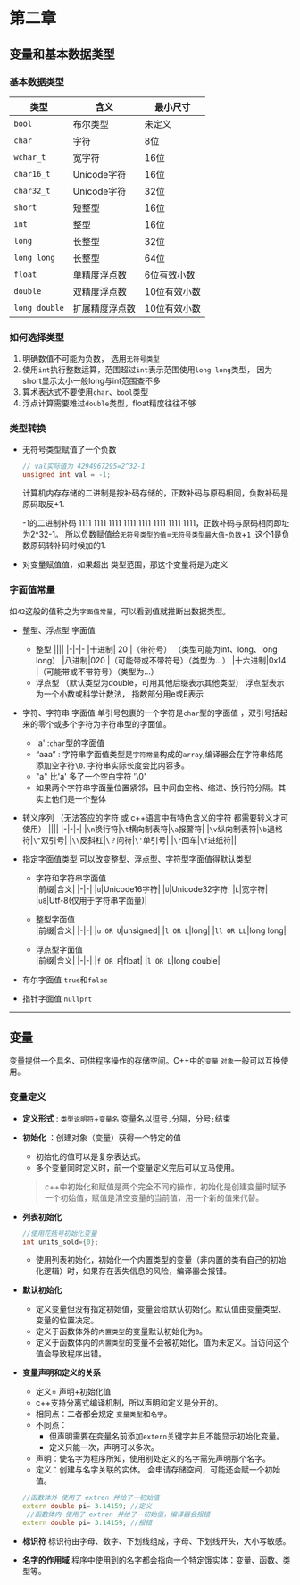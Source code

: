# 第二章

## 变量和基本数据类型

### 基本数据类型

|类型|含义|最小尺寸|
|-|-|-|
|`bool`|布尔类型|未定义|
|`char`|字符|8位|
|`wchar_t`|宽字符|16位|
|`char16_t`|Unicode字符|16位|
|`char32_t`|Unicode字符|32位|
|`short`|短整型|16位|
|`int`|整型|16位|
|`long`|长整型|32位|
|`long long`|长整型|64位|
|`float`|单精度浮点数|6位有效小数|
|`double`|双精度浮点数|10位有效小数|
|`long double`|扩展精度浮点数|10位有效小数|

### 如何选择类型

1. 明确数值不可能为负数， 选用`无符号类型`
2. 使用`int`执行整数运算，范围超过`int`表示范围使用`long long`类型， 因为short显示太小一般long与int范围查不多
3. 算术表达式不要使用`char`、`bool`类型
4. 浮点计算需要难过`double`类型，float精度往往不够

### 类型转换

- 无符号类型赋值了一个负数

    ```c++
    // val实际值为 4294967295=2^32-1
    unsigned int val = -1;
    ```

    计算机内存存储的二进制是按补码存储的，正数补码与原码相同，负数补码是原码取反+1.  

    -1的二进制补码 1111 1111 1111 1111 1111 1111 1111 1111，正数补码与原码相同即址为2^32-1。
    所以负数赋值给`无符号类型的值`=`无符号类型最大值`-`负数`+`1`  ,这个1是负数原码转补码时候加的1.
- 对变量赋值值，如果超出 类型范围，那这个变量将是为定义

### 字面值常量

如`42`这般的值称之为`字面值常量`，可以看到值就推断出数据类型。  

- 整型、浮点型 字面值
  - 整型
    ||||
    |-|-|-
    |十进制| 20 |（带符号） （类型可能为int、long、long long）
    |八进制|020 |（可能带或不带符号）（类型为...）
    |十六进制|0x14 |（可能带或不带符号）（类型为...）
  - 浮点型 （默认类型为double，可用其他后缀表示其他类型）
        浮点型表示为一个小数或科学计数法， 指数部分用e或E表示

- 字符、字符串 字面值
    单引号包裹的一个字符是`char`型的字面值 ，双引号括起来的零个或多个字符为字符串型的字面值。
  - 'a' :`char`型的字面值
  - “aaa” : 字符串字面值类型是`字符常量`构成的`array`,编译器会在字符串结尾添加空字符`\0`. 字符串实际长度会比内容多。
  - "a" 比'a' 多了一个空白字符 '\0'
  - 如果两个字符串字面量位置紧邻，且中间由空格、缩进、换行符分隔。其实上他们是一个整体

- 转义序列 （无法答应的字符 或 c++语言中有特色含义的字符 都需要转义才可使用）
    ||||
    |-|-|-|
    |`\n`换行符|`\t`横向制表符|`\a`报警符|
    |`\v`纵向制表符|`\b`退格符|`\"`双引号|
    |`\\`反斜杠|`\？`问符|`\'`单引号|
    |`\r`回车|`\f`进纸符||

- 指定字面值类型
    可以改变整型、浮点型、字符型字面值得默认类型
  - 字符和字符串字面值  
    |前缀|含义|
    |-|-|
    |`u`|Unicode16字符|
    |`U`|Unicode32字符|
    |`L`|宽字符|
    |`u8`|Utf-8(仅用于字符串字面量)|

  - 整型字面值  
    |前缀|含义|
    |-|-|
    |`u OR U`|unsigned|
    |`l OR L`|long|
    |`ll OR LL`|long long|

  - 浮点型字面值  
    |前缀|含义|
    |-|-|
    |`f OR F`|float|
    |`l OR L`|long double|

- 布尔字面值
    `true`和`false`
- 指针字面值
  `nullprt`

---

## 变量

变量提供一个具名、可供程序操作的存储空间。C++中的`变量` `对象`一般可以互换使用。

### 变量定义

- **定义形式** : `类型说明符`+`变量名`
    变量名以逗号`,`分隔，分号`;`结束
- **初始化** ：创建对象（变量）获得一个特定的值
  - 初始化的值可以是复杂表达式。
  - 多个变量同时定义时，前一个变量定义完后可以立马使用。
  >c++中初始化和赋值是两个完全不同的操作，初始化是创建变量时赋予一个初始值，赋值是清空变量的当前值，用一个新的值来代替。
- **列表初始化**

  ```c++
  //使用花括号初始化变量
  int units_sold={0};
  ```

  - 使用列表初始化，初始化一个内置类型的变量（非内置的类有自己的初始化逻辑）时，如果存在丢失信息的风险，编译器会报错。
- **默认初始化**
  - 定义变量但没有指定初始值，变量会给默认初始化。默认值由变量类型、变量的位置决定。
  - 定义于函数体外的`内置类型`的变量默认初始化为`0`。
  - 定义于函数体内的`内置类型`的变量不会被初始化，值为未定义。当访问这个值会导致程序出错。
- **变量声明和定义的关系**
  - 定义= 声明+初始化值
  - c++支持分离式编译机制，所以声明和定义是分开的。
  - 相同点：二者都会规定 `变量类型`和`名字`。
  - 不同点：
    - 但声明需要在变量名前添加`extern`关键字并且不能显示初始化变量。
    - 定义只能一次，声明可以多次。
  - 声明：使名字为程序所知，使用别处定义的名字需先声明那个名字。
  - 定义：创建与名字关联的实体。 会申请存储空间，可能还会赋一个初始值。

  ```c++
  //函数体外 使用了 extren 并给了一初始值
  extern double pi= 3.14159; //定义
   //函数体内 使用了 extren 并给了一初始值，编译器会报错
  extern double pi= 3.14159; //报错
  
  ```

- **标识符**
  标识符由字母、数字、下划线组成，字母、下划线开头，大小写敏感。
- **名字的作用域**
  程序中使用到的名字都会指向一个特定饿实体：变量、函数、类型等。
